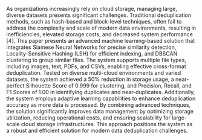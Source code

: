 As organizations increasingly rely on cloud storage, managing large, diverse datasets presents significant challenges. Traditional deduplication methods, such as hash-based and block-level techniques, often fail to address the complexity and scale of modern data environments, resulting in inefficiencies, elevated storage costs, and decreased system performance [4]. This paper presents an advanced machine learning-based solution that integrates Siamese Neural Networks for precise similarity detection, Locality-Sensitive Hashing (LSH) for efficient indexing, and DBSCAN clustering to group similar files. The system supports multiple file types, including images, text, PDFs, and CSVs, enabling effective cross-format deduplication.
Tested on diverse multi-cloud environments and varied datasets, the system achieved a 50% reduction in storage usage, a near-perfect Silhouette Score of 0.999 for clustering, and Precision, Recall, and F1 Scores of 1.00 in identifying duplicates and near-duplicates. Additionally, the system employs adaptive learning capabilities to enhance deduplication accuracy as more data is processed. By combining advanced techniques, the solution significantly improves data management by optimizing storage utilization, reducing operational costs, and ensuring scalability for large-scale cloud storage infrastructures. This approach positions the system as a robust and efficient solution for modern data deduplication challenges.
